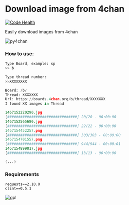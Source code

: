 # Download image from 4chan

[![Code Health](https://landscape.io/github/ThiagoLopes/py4chan/master/landscape.svg?style=flat)](https://landscape.io/github/ThiagoLopes/py4chan/master)

Easily download images from 4chan

![py4chan](http://pre02.deviantart.net/e560/th/pre/f/2007/079/5/c/yotsuba_and_4chan_by_teh_bojangles.png)

### How to use: 

```python
Type Board, example: sp
>> b

Type thread number:
>>XXXXXXXX

Board: /b/ 
Thread: XXXXXXX
Url: https://boards.4chan.org/b/thread/XXXXXXX
I found XX images in Thread

1467152220290.jpg 
[################################] 20/20 - 00:00:00
1467152565680.jpg 
[################################] 22/22 - 00:00:00
1467154452257.png 
[################################] 303/303 - 00:00:00
1467154701557.png 
[################################] 944/944 - 00:00:01
1467154899017.jpg 
[################################] 13/13 - 00:00:00

(...)


```

### Requirements

```
requests==2.10.0
clint==0.5.1
```

![gpl](https://upload.wikimedia.org/wikipedia/commons/thumb/9/93/GPLv3_Logo.svg/180px-GPLv3_Logo.svg.png) 
